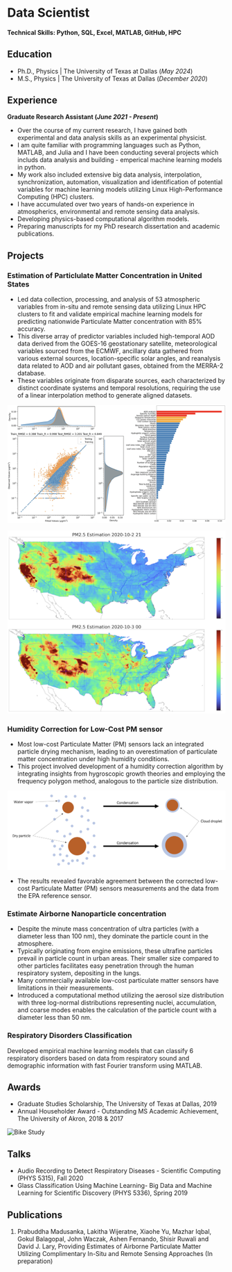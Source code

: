 # Data Scientist

#### Technical Skills: Python, SQL, Excel, MATLAB, GitHub, HPC

## Education
- Ph.D., Physics | The University of Texas at Dallas (_May 2024_)								       		
- M.S., Physics	| The University of Texas at Dallas (_December 2020_)	 			        		

## Experience
**Graduate Research Assistant (_June 2021 - Present_)**
- Over the course of my current research, I have gained both experimental and data analysis skills as an experimental physicist.
- I am quite familiar with programming languages such as Python, MATLAB, and Julia and I have been conducting several projects which includs data analysis and building - emperical machine learning models in python. 
- My work also included extensive big data analysis, interpolation, synchronization, automation, visualization and identification of potential variables for machine learning models utilizing Linux High-Performance Computing (HPC) clusters. 
- I have accumulated over two years of hands-on experience in atmospherics, environmental and remote sensing data analysis.
- Developing physics-based computational algorithm models.
- Preparing manuscripts for my PhD research dissertation and academic publications. 



## Projects
### Estimation of Particlulate Matter Concentration in United States
<!--[Publication](https://www.mdpi.com/1424-8220/22/8/3048) -->

- Led data collection, processing, and analysis of 53 atmospheric variables from in-situ and remote sensing data utilizing Linux HPC clusters to fit and validate empirical machine learning models for predicting nationwide Particulate Matter concentration with 85% accuracy. 
- This diverse array of predictor variables included high-temporal AOD data derived from the GOES-16 geostationary satellite, meteorological variables sourced from the ECMWF, ancillary data gathered from various external sources, location-specific solar angles, and reanalysis data related to AOD and air pollutant gases, obtained from the MERRA-2 database.
- These variables originate from disparate sources, each characterized by distinct coordinate systems and temporal resolutions, requiring the use of a linear interpolation method to generate aligned datasets.

![Model Evaluation](/assets/pm_est_eval.png)

![PM Estimation Reconstruction Map](/assets/pm_est_map.png)

### Humidity Correction for Low-Cost PM sensor
- Most low-cost Particulate Matter (PM) sensors lack an integrated particle drying mechanism, leading to an overestimation of particulate matter concentration under high humidity conditions.
- This project involved development of a humidity correction algorithm by integrating insights from hygroscopic growth theories and employing the frequency polygon method, analogous to the particle size distribution.

![Hygroscopic Growth](/assets/hydro_grow.png)

- The results revealed favorable agreement between the corrected low-cost Particulate Matter (PM) sensors measurements and the data from the EPA reference sensor.


### Estimate Airborne Nanoparticle concentration

- Despite the minute mass concentration of ultra particles (with a diameter less than 100 nm), they dominate the particle count in the atmosphere.
- Typically originating from engine emissions, these ultrafine particles prevail in particle count in urban areas. Their smaller size compared to other particles facilitates easy penetration through the human respiratory system, depositing in the lungs.
- Many commercially available low-cost particulate matter sensors have limitations in their measurements.
- Introduced a computational method utilizing the aerosol size distribution with three log-normal distributions representing nuclei, accumulation, and coarse modes enables the calculation of the particle count with a diameter less than 50 nm. 


### Respiratory Disorders Classification

Developed empirical machine learning models that can classify 6 respiratory disorders based on data from respiratory sound and demographic information with fast Fourier transform using MATLAB. 

## Awards

- Graduate Studies Scholarship, The University of Texas at Dallas, 2019
- Annual Householder Award - Outstanding MS Academic Achievement, The University of Akron, 2018 & 2017


![Bike Study](/assets/img/bike_study.jpeg)

## Talks
- Audio Recording to Detect Respiratory Diseases - Scientific Computing (PHYS 5315), Fall 2020
- Glass Classification Using Machine Learning- Big Data and Machine Learning for Scientific Discovery (PHYS 5336), Spring 2019

<!--- [Data Science YouTube](https://www.youtube.com/channel/UCa9gErQ9AE5jT2DZLjXBIdA) -->

## Publications
1. Prabuddha Madusanka, Lakitha Wijeratne, Xiaohe Yu, Mazhar Iqbal, Gokul Balagopal, John Waczak, Ashen Fernando, Shisir Ruwali and David J. Lary, Providing Estimates of Airborne Particulate Matter Utilizing Complimentary In-Situ and Remote Sensing Approaches (In preparation)

<!-- - [Data Science Blog](https://medium.com/@shawhin)-->
